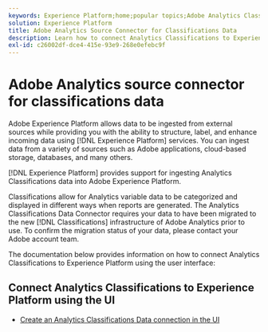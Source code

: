 ```yaml
---
keywords: Experience Platform;home;popular topics;Adobe Analytics Classifications Source Connector
solution: Experience Platform
title: Adobe Analytics Source Connector for Classifications Data
description: Learn how to connect Analytics Classifications to Experience Platform using the user interface
exl-id: c26002df-dce4-415e-93e9-268e0efebc9f
---
```

# Adobe Analytics source connector for classifications data

Adobe Experience Platform allows data to be ingested from external sources while providing you with the ability to structure, label, and enhance incoming data using [!DNL Experience Platform] services. You can ingest data from a variety of sources such as Adobe applications, cloud-based storage, databases, and many others.

[!DNL Experience Platform] provides support for ingesting Analytics Classifications data into Adobe Experience Platform.

Classifications allow for Analytics variable data to be categorized and displayed in different ways when reports are generated. The Analytics Classifications Data Connector requires your data to have been migrated to the new [!DNL Classifications] infrastructure of Adobe Analytics prior to use. To confirm the migration status of your data, please contact your Adobe account team.

The documentation below provides information on how to connect Analytics Classifications to Experience Platform using the user interface:

## Connect Analytics Classifications to Experience Platform using the UI

- [Create an Analytics Classifications Data connection in the UI](../../tutorials/ui/create/adobe-applications/classifications.md)
